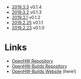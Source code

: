 - [2019.3.3](2019.3.3) v0.1.4
- [2019.3.2](2019.3.2) v0.1.3
- [2019.3.1](2019.3.1) v0.1.2
- [2019.2.25](2019.2.25) v0.1.1
- [2019.2.23](2019.2.23) v0.1.0

# Links
- [OpenHW Repository](https://github.com/st4rdog/OpenHW)
- [OpenHW-Builds Repository](https://github.com/st4rdog/OpenHW-Builds)
- [OpenHW-Builds Website](https://st4rdog.github.io/OpenHW-Builds) (here!)
